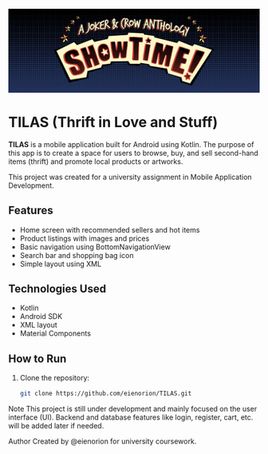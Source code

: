 
![Welcome](showtime.jpg)


# TILAS (Thrift in Love and Stuff)

**TILAS** is a mobile application built for Android using Kotlin. The purpose of this app is to create a space for users to browse, buy, and sell second-hand items (thrift) and promote local products or artworks.

This project was created for a university assignment in Mobile Application Development.

## Features

- Home screen with recommended sellers and hot items
- Product listings with images and prices
- Basic navigation using BottomNavigationView
- Search bar and shopping bag icon
- Simple layout using XML 

## Technologies Used

- Kotlin
- Android SDK
- XML layout
- Material Components

## How to Run

1. Clone the repository:
   ```bash
   git clone https://github.com/eienorion/TILAS.git

Note
This project is still under development and mainly focused on the user interface (UI). Backend and database features like login, register, cart, etc. will be added later if needed.

Author
Created by @eienorion for university coursework.
